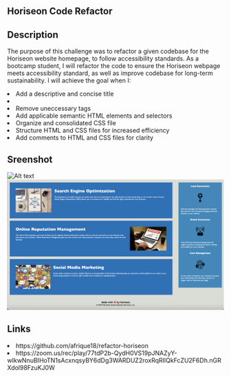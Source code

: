 ## Horiseon Code Refactor
## Description
The purpose of this challenge was to refactor a given codebase for the Horiseon website homepage, to follow accessibility standards. As a bootcamp student, I will refactor the code to ensure the Horiseon webpage meets accessibility standard, as well as improve codebase for long-term sustainability. I will achieve the goal when I:

<li> Add a descriptive and concise title<li>
<li> Remove uneccessary tags</li>
<li> Add applicable semantic HTML elements and selectors</li>    
<li> Organize and consolidated CSS file</li>  
<li> Structure HTML and CSS files for increased efficiency</li>
<li> Add comments to HTML and CSS files for clarity</li>

## Sreenshot
![Alt text](assets/images/Screenshot%202023-03-23%20at%204.37.47%20PM.png)
![Alt text](assets/images/Screenshot%202023-03-23%20at%204.35.44%20PM.png)
## Links
<li>https://github.com/afrique18/refactor-horiseon</li>
<li>https://zoom.us/rec/play/77tdP2b-QydH0VS19pJNAZyY-wIkwNnuBIHoTN1sAcxnqsyBY6dDg3WARDUZ2roxRqRIlQkFcZU2F6Dh.nGRXdol98FzuKJ0W</li>
